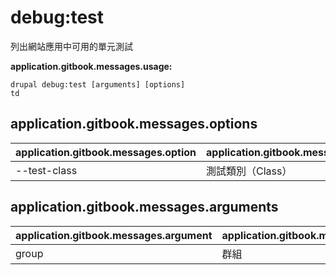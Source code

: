 # debug:test
列出網站應用中可用的單元測試

**application.gitbook.messages.usage:**
```
drupal debug:test [arguments] [options]
td
```

## application.gitbook.messages.options
application.gitbook.messages.option | application.gitbook.messages.details
-------|-------------
--test-class | 測試類別（Class）

## application.gitbook.messages.arguments
application.gitbook.messages.argument | application.gitbook.messages.details
---------|-------------
group | 群組
